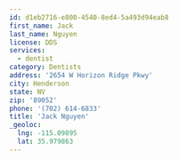 ```yaml
---
id: d1eb2716-e800-4540-8ed4-5a493d94eab8
first_name: Jack
last_name: Nguyen
license: DDS
services:
  - dentist
category: Dentists
address: '2654 W Horizon Ridge Pkwy'
city: Henderson
state: NV
zip: '89052'
phone: '(702) 614-6833'
title: 'Jack Nguyen'
_geoloc:
  lng: -115.09895
  lat: 35.979863
---
```


